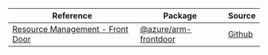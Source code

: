 | Reference | Package | Source |
|---|---|---|
|[Resource Management - Front Door](arm-frontdoor-readme.md)|[@azure/arm-frontdoor](https://www.npmjs.com/package/@azure/arm-frontdoor)|[Github](https://github.com/Azure/azure-sdk-for-js/blob/main/sdk/frontdoor/arm-frontdoor)|
